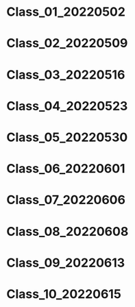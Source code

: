 # Class_01_20220502
# Class_02_20220509
# Class_03_20220516  
# Class_04_20220523  
# Class_05_20220530  
# Class_06_20220601  
# Class_07_20220606  
# Class_08_20220608  
# Class_09_20220613  
# Class_10_20220615  


